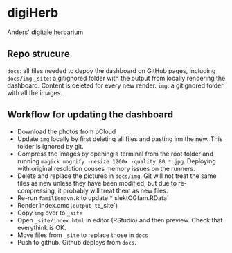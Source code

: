 # digiHerb
Anders' digitale herbarium

## Repo strucure

`docs`: all files needed to depoy the dashboard on GitHub pages, including `docs/img`
`_site`: a gitignored folder with the output from locally rendering the dashboard. Content is deleted for every new render.
`img`: a gitignored folder with all the images. 

## Workflow for updating the dashboard
- Download the photos from pCloud
- Update `img` locally by first deleting all files and pasting inn the new. This folder is ignored by git.
- Compress the images by opening a terminal from the root folder and running `magick mogrify -resize 1200x -quality 80 *.jpg`. Deploying with original resolution couses memory issues on the runners.
- Delete and replace the pictures in `docs/img`. Git will not treat the same files as new unless they have been modified, but due to re-compressing, it probably will treat them as new files.
- Re-run `familienavn.R` to update * slektOGfam.RData`
- Render ìndex.qmd` (output to `_site`)
- Copy `img` over to `_site`
- Open `_site/index.html` in editor (RStudio) and then preview. Check that everythink is OK.
- Move files from `_site` to replace those in `docs`
- Push to github. Github deploys from `docs`.
